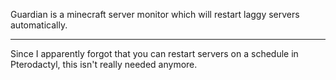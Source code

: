 Guardian is a minecraft server monitor which will restart laggy servers automatically.

---

Since I apparently forgot that you can restart servers on a schedule in Pterodactyl, this isn't really needed anymore.

